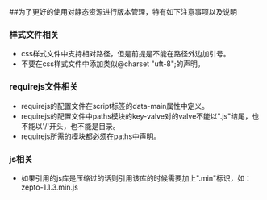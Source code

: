 ##为了更好的使用对静态资源进行版本管理，特有如下注意事项以及说明

### 样式文件相关
+ css样式文件中支持相对路径，但是前提是不能在路径外边加引号。
+ 不要在css样式文件中添加类似@charset "uft-8";的声明。

### requirejs文件相关
+ requirejs的配置文件在script标签的data-main属性中定义。
+ requirejs的配置文件中paths模块的key-valve对的valve不能以".js"结尾，也不能以'/'开头，也不能是目录。
+ requirejs所需的模块都必须在paths中声明。

### js相关
+ 如果引用的js库是压缩过的话则引用该库的时候需要加上".min"标识，如：zepto-1.1.3.min.js
